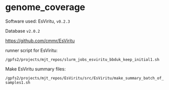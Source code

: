 # genome_coverage

Software used: EsViritu, `v0.2.3`

Database `v2.0.2`

https://github.com/cmmr/EsViritu


runner script for EsViritu:

`/gpfs2/projects/mjt_repos/slurm_jobs_esviritu_bbduk_keep_initial1.sh`

Make EsViritu summary files:

`/gpfs2/projects/mjt_repos/EsViritu/src/EsViritu/make_summary_batch_of_samples1.sh`